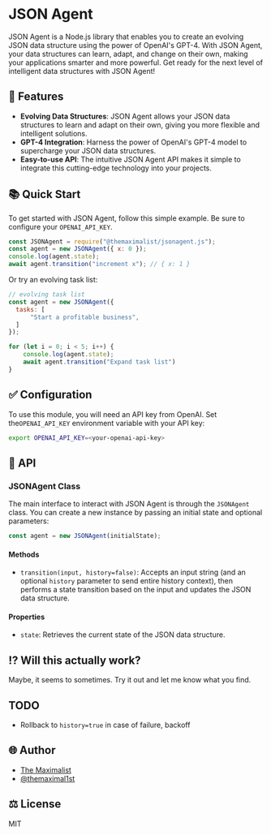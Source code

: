 # JSON Agent

JSON Agent is a Node.js library that enables you to create an evolving JSON data structure using the power of OpenAI's GPT-4. With JSON Agent, your data structures can learn, adapt, and change on their own, making your applications smarter and more powerful. Get ready for the next level of intelligent data structures with JSON Agent!



## 🚀 Features

- **Evolving Data Structures**: JSON Agent allows your JSON data structures to learn and adapt on their own, giving you more flexible and intelligent solutions.
- **GPT-4 Integration**: Harness the power of OpenAI's GPT-4 model to supercharge your JSON data structures.
- **Easy-to-use API**: The intuitive JSON Agent API makes it simple to integrate this cutting-edge technology into your projects.



## 📚 Quick Start

To get started with JSON Agent, follow this simple example. Be sure to configure your `OPENAI_API_KEY`.

```javascript
const JSONAgent = require("@themaximalist/jsonagent.js");
const agent = new JSONAgent({ x: 0 });
console.log(agent.state);
await agent.transition("increment x"); // { x: 1 }
```

Or try an evolving task list:

```javascript
// evolving task list
const agent = new JSONAgent({
  tasks: [
      "Start a profitable business",
  ]
});

for (let i = 0; i < 5; i++) {
    console.log(agent.state);
    await agent.transition("Expand task list")
}
```



## ✅ Configuration

To use this module, you will need an API key from OpenAI. Set the`OPENAI_API_KEY` environment variable with your API key:

```bash
export OPENAI_API_KEY=<your-openai-api-key>
```



## 📖 API

### JSONAgent Class

The main interface to interact with JSON Agent is through the `JSONAgent` class. You can create a new instance by passing an initial state and optional parameters:

```javascript
const agent = new JSONAgent(initialState);
```

#### Methods

- `transition(input, history=false)`: Accepts an input string (and an optional `history` parameter to send entire history context), then performs a state transition based on the input and updates the JSON data structure.

#### Properties

- `state`: Retrieves the current state of the JSON data structure.



## ⁉️ Will this actually work?

Maybe, it seems to sometimes. Try it out and let me know what you find.



## TODO

* Rollback to `history=true` in case of failure, backoff



## 🌐 Author

- [The Maximalist](https://themaximalist.com/)
- [@themaximal1st](https://twitter.com/themaximal1st)



## ⚖️ License

MIT
